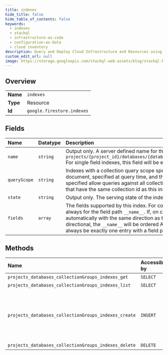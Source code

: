 ```yaml
---
title: indexes
hide_title: false
hide_table_of_contents: false
keywords:
  - indexes
  - stackql
  - infrastructure-as-code
  - configuration-as-data
  - cloud inventory
description: Query and Deploy Cloud Infrastructure and Resources using SQL
custom_edit_url: null
image: https://storage.googleapis.com/stackql-web-assets/blog/stackql-blog-post-featured-image.png
---
```

  
    

## Overview
<table><tbody>
<tr><td><b>Name</b></td><td><code>indexes</code></td></tr>
<tr><td><b>Type</b></td><td>Resource</td></tr>
<tr><td><b>Id</b></td><td><code>google.firestore.indexes</code></td></tr>
</tbody></table>

## Fields
| Name | Datatype | Description |
|:-----|:---------|:------------|
| `name` | `string` | Output only. A server defined name for this index. The form of this name for composite indexes will be: `projects/{project_id}/databases/{database_id}/collectionGroups/{collection_id}/indexes/{composite_index_id}` For single field indexes, this field will be empty. |
| `queryScope` | `string` | Indexes with a collection query scope specified allow queries against a collection that is the child of a specific document, specified at query time, and that has the same collection id. Indexes with a collection group query scope specified allow queries against all collections descended from a specific document, specified at query time, and that have the same collection id as this index. |
| `state` | `string` | Output only. The serving state of the index. |
| `fields` | `array` | The fields supported by this index. For composite indexes, this is always 2 or more fields. The last field entry is always for the field path `__name__`. If, on creation, `__name__` was not specified as the last field, it will be added automatically with the same direction as that of the last field defined. If the final field in a composite index is not directional, the `__name__` will be ordered ASCENDING (unless explicitly specified). For single field indexes, this will always be exactly one entry with a field path equal to the field path of the associated field. |
## Methods
| Name | Accessible by | Required Params | Description |
|:-----|:--------------|:----------------|:------------|
| `projects_databases_collectionGroups_indexes_get` | `SELECT` | `name` | Gets a composite index. |
| `projects_databases_collectionGroups_indexes_list` | `SELECT` | `parent` | Lists composite indexes. |
| `projects_databases_collectionGroups_indexes_create` | `INSERT` | `parent` | Creates a composite index. This returns a google.longrunning.Operation which may be used to track the status of the creation. The metadata for the operation will be the type IndexOperationMetadata. |
| `projects_databases_collectionGroups_indexes_delete` | `DELETE` | `name` | Deletes a composite index. |
